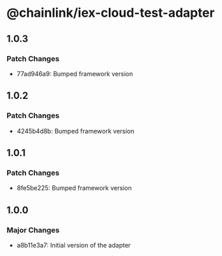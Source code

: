 # @chainlink/iex-cloud-test-adapter

## 1.0.3

### Patch Changes

- 77ad946a9: Bumped framework version

## 1.0.2

### Patch Changes

- 4245b4d8b: Bumped framework version

## 1.0.1

### Patch Changes

- 8fe5be225: Bumped framework version

## 1.0.0

### Major Changes

- a8b11e3a7: Initial version of the adapter
